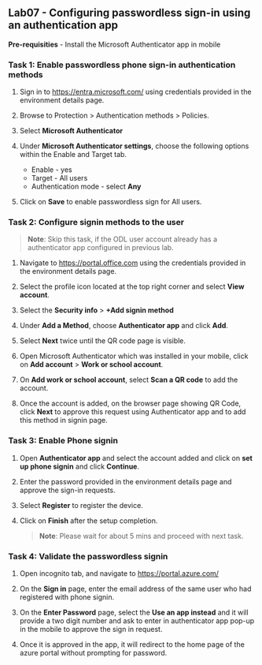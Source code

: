 ## Lab07 - Configuring passwordless sign-in using an authentication app

**Pre-requisities** - Install the Microsoft Authenticator app in mobile

### Task 1: Enable passwordless phone sign-in authentication methods

1. Sign in to https://entra.microsoft.com/ using credentials provided in the environment details page.

1. Browse to Protection > Authentication methods > Policies.

1. Select **Microsoft Authenticator**

1. Under **Microsoft Authenticator settings**, choose the following options within the Enable and Target tab.

      - Enable - yes
      - Target - All users
      - Authentication mode - select **Any**

1. Click on **Save** to enable passwordless sign for All users.

### Task 2: Configure signin methods to the user
 
  >**Note**: Skip this task, if the ODL user account already has a authenticator app configured in previous lab.

1. Navigate to https://portal.office.com using the credentials provided in the environment details page.

1. Select the profile icon located at the top right corner and select **View account**.

1. Select the **Security info** > **+Add signin method**

1. Under **Add a Method**, choose **Authenticator app** and click **Add**.

1. Select **Next** twice until the QR code page is visible.

1. Open Microsoft Authenticator which was installed in your mobile, click on **Add account** > **Work or school account**.

1. On **Add work or school account**, select **Scan a QR code** to add the account.

1. Once the account is added, on the browser page showing QR Code, click **Next** to approve this request using Authenticator app and to add this method in signin page.

### Task 3: Enable Phone signin

1. Open **Authenticator app** and select the account added and click on **set up phone signin** and click **Continue**.

1. Enter the password provided in the environment details page and approve the sign-in requests.

1. Select **Register** to register the device.

1. Click on **Finish** after the setup completion.

   >**Note**: Please wait for about 5 mins and proceed with next task.

### Task 4: Validate the passwordless signin

1. Open incognito tab, and navigate to https://portal.azure.com/

1. On the **Sign in** page, enter the email address of the same user who had registered with phone signin.

1. On the **Enter Password** page, select the **Use an app instead** and it will provide a two digit number and ask to enter in authenticator app pop-up in the mobile to approve the sign in request.

1. Once it is approved in the app, it will redirect to the home page of the azure portal without prompting for password.


   
